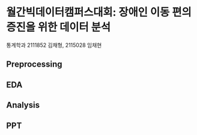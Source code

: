 # 월간빅데이터캠퍼스대회: 장애인 이동 편의 증진을 위한 데이터 분석
통계학과 2111852 김채형, 2115028 임채현

## Preprocessing

## EDA 

## Analysis

## PPT
